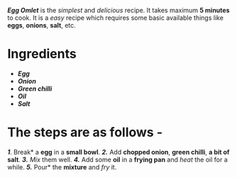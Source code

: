 ***Egg Omlet*** is the *simplest* and *delicious* recipe. It takes maximum **5 minutes** to cook. It is a *easy* recipe which requires some basic available things like **eggs**, **onions**,  **salt**, etc.

# Ingredients

 - ***Egg***
 - ***Onion***
 - ***Green chilli***
 - ***Oil***
 - ***Salt***
 
 # The steps are as follows - 

 ***1***. Break* a **egg** in a **small bowl**. 
 ***2.*** Add **chopped onion**, **green chilli**, **a bit of salt**.
 ***3.*** *Mix* them well. 
 ***4.***   Add some **oil** in a **frying pan** and *heat* the oil for a while.
 ***5.*** Pour* the **mixture** and *fry* it.





